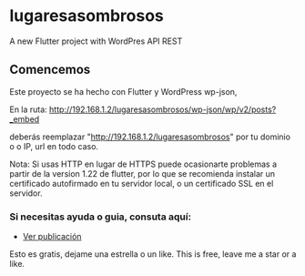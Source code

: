 # lugaresasombrosos

A new Flutter project with WordPres API REST

## Comencemos

Este proyecto se ha hecho con Flutter y WordPress wp-json,

En la ruta: http://192.168.1.2/lugaresasombrosos/wp-json/wp/v2/posts?_embed

deberás reemplazar "http://192.168.1.2/lugaresasombrosos" por tu dominio o o IP, url en todo caso.

Nota: Si usas HTTP en lugar de HTTPS puede ocasionarte problemas a partir de la version 1.22 de flutter, por lo que se recomienda instalar un certificado autofirmado en tu servidor local, o un certificado SSL en el servidor.

### Si necesitas ayuda o guia, consuta aquí:

- [Ver publicación](https://dev.1futurista.com/flutter/crear-aplicacion-flutter-con-rest-api-de-wordpress-54-minutos/)

Esto es gratis, dejame una estrella o un like.
This is free, leave me a star or a like.
